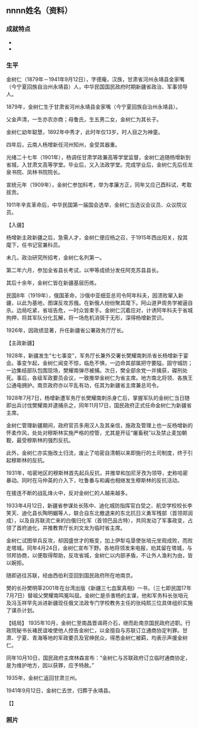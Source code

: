 ## nnnn姓名（资料）

### 成就特点

- ​
- ​


### 生平

金树仁（1879年－1941年9月12日），字德庵，汉族，甘肃省河州永靖县金家嘴（今宁夏回族自治州永靖县）人，中华民国国民政府时期新疆省政治、军事领导人。


1879年，金树仁生于甘肃省河州永靖县金家嘴（今宁夏回族自治州永靖县）。

父金声清，一生亦农亦商；母鲁氏，生五男二女，金树仁为其长子。

金树仁幼年聪慧，1892年中秀才，此时年仅13岁。时人目之为神童。

四年后，云南人杨增新任河州知州，金受其器重。

光绪二十七年（1901年），杨调任甘肃学政兼高等学堂监督，金树仁追随杨增新到省城，入甘肃文高等学堂。毕业后，又入法政学堂。完成学业后，金树仁先后任龙泉书院、凤林书院院长。

宣统元年（1909年），金树仁参加科考，举为孝廉方正，同年又应己酉科试，考取拔贡。

1911年辛亥革命后，中华民国第一届国会选举，金树仁当选议会议员、众议院议员。

【入疆】

杨增新主政新疆之后，急需人才，金树仁便应杨之召，于1915年西出阳关，投其麾下，任书记官兼科员。

未几，政治研究所招考，金树仁名列第一。

第二年六月，参加全省县长考试，以甲等成绩分发任阿克苏县县长。

其后十余年，金树仁皆在新疆基层历练。

民国8年（1919年），俄国革命，沙俄中亚细亚总司令阿年科夫，因溃败窜入新疆，以此为基地，图谋反攻苏俄。在新俄人纷纷聚其麾下。阿山道尹周务学被逼自杀。边局吃紧，省垣告危，一时众皆束手。金树仁沉着应对，计诱阿年科夫于省城拘押，将其军队分化瓦解，将一场危机消弭于无形，深得杨增新赏识。

1926年，因政绩显著，升任新疆省公署政务厅厅长。

【主政新疆】

1928年，新疆发生“七七事变”，军务厅长兼外交署长樊耀南刺杀省长杨增新于宴会。事变乍起，金树仁闻变不惊，临危不惧，一边命其部属把守要隘，固守城防；一边集结部队包围现场，樊耀南弹尽被捕。次日，樊全部余党一并擒获，磔刑处死。事后，各级军政要员会议，一致推举金树仁为省主席。地方南北将领、各族王公通电拥护。南京政府亦以平乱有功，任其为新疆省主席兼总司令。

1928年7月7日，杨增新遭军务厅长樊耀南刺杀身亡后，掌握军队的金树仁当日随即出兵讨伐樊耀南并逮捕杀之，同年11月17日，国民政府正式任命金树仁为新疆省主席。

金树仁管理新疆期间，政府官员多用汉人及其亲信，施政及管理上也一反杨增新的怀柔作风，处处对穆斯林实施严格的控管，尤其是开征“屠畜税”以及禁止麦加朝觐，最受穆斯林的强烈反抗。

此外，金树仁亦实施改土归流，废止了哈密自清朝以来即施行的土司制度，终于引起穆斯林的反抗。

1931年，哈密地区的穆斯林首先起兵反抗，并推举和加尼牙孜为领导，史称哈密暴动。同时在马仲英的介入下，吐鲁番与和阗也相继发生穆斯林的反抗活动。

在接连不断的战乱烽火中，反对金树仁的人越来越多。

1933年4月12日，新疆省参谋处长陈中、迪化城防指挥官白受之、航空学校校长李笑天、迪化县长陶明樾等人，联合自东北撤退来的东北抗日义勇军残部（首领郑润成），以及自苏联流亡来的白俄归化军（首领巴品古特），共同发动了军事政变，占领了首府迪化，并推教育厅长刘文龙为临时省主席。

金树仁试图举兵反攻，却因盛世才的叛变，加上伊犁屯垦使张培元坐观成败，而败走塔城。同年4月24日，金树仁宣布下野。各地将领发来电报，劝其留在塔城，与邻邦协商，以便取得帮助，反攻省城，金树仁以内部矛盾，不让外人渔利为由，皆以婉拒。

随即逃往苏联，经由西伯利亚回到国民政府所在地南京。

樊的长孙樊明莘2001年在台湾出版《新疆三七血案真相》一书，（三七即民国17年7月7日）替祖父樊耀南鸣冤叫屈。金树仁是杀害杨的主谋，他和军务科长张培元及冯玉祥早先派进新疆现任俄文法政专门学校教务主任的张纯熙三位具体组织实施了谋杀计划。

【结局】
1935年10月，金树仁至南昌晋谒蒋介石，继而赴南京国民政府述职。行政院秘书长褚民谊唆使他人控告金树仁，以金擅自与苏联订立通商协定判罪。甘肃、宁夏、青海等地的军政要员及官绅民众，得悉金树仁被羁，均表示声援金树仁。

同年10月10日，国民政府主席林森宣布：“金树仁与苏联政府订立临时通商协定，是为维护地方，因以获罪，应予特赦。”

1935年，金树仁返回甘肃兰州。

1941年9月12日，金树仁去世，归葬于永靖县。



【】

### 照片

